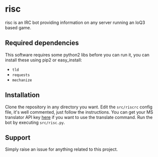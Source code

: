 # risc
risc is an IRC bot providing information on any server running an IoQ3 based game.

## Required dependencies
This software requires some python2 libs before you can run it, you can install these using pip2 or easy_install:

* `tld`
* `requests`
* `mechanize`

## Installation
Clone the repository in any directory you want.
Edit the `src/riscrc` config file, it's well commented, just follow the instructions.
You can get your MS translator API key [here](https://datamarket.azure.com/dataset/bing/microsofttranslator)
if you want to use the translate command.
Run the bot by executing `src/risc.py`.

## Support
Simply raise an issue for anything related to this project.
